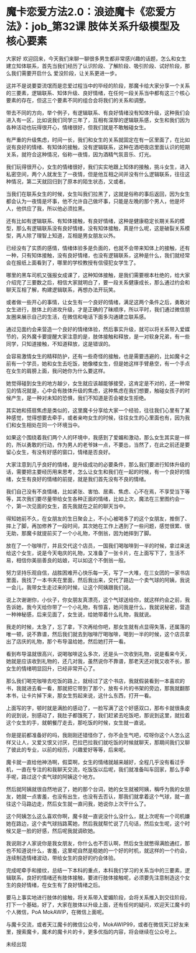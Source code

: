 # 魔卡恋爱方法2.0：浪迹魔卡《恋爱方法》：job_第32课 肢体关系升级模型及核心要素

大家好 欢迎回来，今天我们来聊一聊很多男生都非常感兴趣的话题，怎么和女生建立知体联系，首先当我们经历了认识阶段、了解阶段、吸引阶段、试好阶段，那么我们需要开启什么 爱没阶段，让关系更进一步。

这并不是说要耍流氓而是恋爱过程当中的毕经的阶段，那魔卡给大家分享一个关系的三要素，逻辑联系、知体升级、良好情绪，在任何一段关系当中都有这三个核心要素的存在，但这三个要素不同的组合会将我们的关系和调整。

带去不同的方向，举个例子，有逻辑联系、有良好情绪没有知体升级，这种我们会进入有一区，比如说我们同学三年了，互相有深厚的逻辑联系感，女生和我们因为各种活动也玩得很开心，情绪很好，但我们就是不敢触碰女生。

有严重的升级焦虑，时间一长，我们和女生的关系就固定在有一区里面了，在比如说有良好的情绪、有知体的接触，没有逻辑联系，这种在酒吧夜店里面认识的短期关系，就符合这种情况，俗称一夜情，因为酒精气氛音乐、灯光。

我们玩得很开心，女生的情绪很好，我们实实地跟上知体的接触，挑斗女生，进入私密空间，两个人就发生了一夜情，但是他互相之间并没有什么逻辑联系，往往这种情况，第二天就回归到了原本的陌生状态，又或者。

当我们在联系女生的时候，女生叫我们拉黑了，这就是俗称的事后返回，因为女生都会认为一夜情是坏事，他不允许自己做坏事，只能是左晚的那个男人，他是坏人，他供应了我，所以他必须拉黑。

还有比如有逻辑联系、有知体接触，有良好情绪，这种是健康稳定长期关系的模型，那么有逻辑联系没有良好情绪，没有知体接触，真是什么呢，这是破裂关系模型，两人除了理智上知道，互相是男女朋友以外。

已经没有了实质的感情，情绪体验多是负面的，也就不会带来知体上的接触，还有一种，只有知体接触，没有良好情绪，也没有逻辑联系，这种是什么，我们就经常会在报纸上面看到了，哪里的学校教授有信侵犯女学生了。

哪里的黑车司机又强报女成课了，这种知体接触，是我们需要根本杜绝的，给大家介绍完了三要数之后，相信大家就明白了，要一段关系健康成长，那么通过约会和聊天互相了解，构建逻辑联系，再想办法开玩笑。

或者做一些开心的事情，让女生有一个良好的情绪，满足这两个条件之后，勇敢对女生进行，肢体上的进攻升级，才是正确的了昧顺序，所以平时，我们通过微信朋友圈来展示自己的生活，在微信和电话下面多沟通建立联系感。

通过见面约会来营造一个良好的情绪体验，然后事实升级，就可以将关系带入爱媒节的，另外魔卡要提醒大家注意的是，肢体接触和释放，是一对软身兄弟，有一些同学，只知道接触，不知道释放，这是错误的。

会容易激情女生的精释防护，还有一些奇怪的接触，也是需要违避的，比如魔卡之前有一个学员，她和女生去吃饭，她像楼女生，但是她这样手臂悬空，有一个手点在女生的肩膀上面，我问她你为什么要这样。

她觉得碰到女生的地方越少，女生就应该越能够接受，这肯定是不对的，还一种常见的情况就是，心中会有肢体升级的焦虑，这种焦虑在我们想要，触碰女孩子的时候产生，是一种对未知的恐惧，我们不知道是否会被女生拒绝。

其实她和搭扇焦虑是类似的，这里魔卡分享给大家一个经验，往往我们心里有了某种感觉，觉得想要去牵手，或者亲吻女生的时候，往往女生的心里面也有，因为我们和女生相处在同一个环境当中。

如果这个围绕着我们两个人的环境中，我感到了爱媚和激动，那么女生其实是一样的，所以勇敢的行动，作为男人的老爷妹一点，不要怂，当然了，在此之前还是要留心女生，有没有好感的窗口，情绪是否良好。

大家注意到几乎良好的情绪，是升级成功的必要条件，那么我们要进行知体升级的话，需要把主要经历用来思考，怎么让女生和我们在一起的时候，有一个良好的情绪，女生有良好的情绪的前提，就是我们首先没有不良的情绪。

我们自己没有不良情绪，比如紧张、害怕、居素、焦虑、心不在焉，不享受当下等等，其次我们要尽量带给女生各种正面的情绪，比如上次，魔法在三里图约会一个，第一次见面的女生，首先我就在之前的聊天当中。

得知她前不久，在女朋友的生日聚会上，不小心被喝多了的这个女朋友，推倒了、摔上了脚，再加修养了一段时间，其次她在工作上遇到了一些问题，感觉很累、很无助，那魔卡就提前买了一个小礼物，不倒翁，因为她摔到了脚。

放在了一个咖啡厅，并且交代这个店员，一国我们喝咖啡到一半的时候，拿过来送给这个女生，说是今天电庆的礼物，又准备了一张卡片，在上面写下了，生活不易，相信你美丽善良的姑娘，可以如这个不倒翁一般。

努力坚持乐观自信，战胜困难开心快乐每一天，写了一大堆，在三女团的一家书店里面，我找了一本书夹在里面，然后我出来，交代了路边一个卖气球的阿姨，我说一会儿，我带女生走过来的时候，让这个阿姨跟我们说。

说上次谢谢你，小伙子，你女朋友真漂亮，这个气球送给你，就这样约会之前，我告诉她，我今天给你带了一个小礼物，有惊喜，她问我是什么，我就说秘密，营造一种神秘感，后来见面了，女生说，给她带着什么礼物，我就说。

我走的时候，太急了，忘了拿，下次再给你吧，那女生就有点显得失落，还属落的唯一顿，说不靠谱，然后我们就去到咖啡厅喝咖啡，喝到一半的时候，这个店员拿出了店庆的礼物，那个布导温给她，然后她打开一看。

看到布导温就很高兴，说喝咖啡这么多次，还是头一次收到礼物，说是看来今天，她就是应该收到礼物的，还几对我，虽然说你不靠谱，那老天还对我又收不长，那女生的情绪明显回升，已经非常开心了。

那么我们喝完咖啡去吃饭的路上，就经过了这个书店，我就假装看到一本喜欢的书，我就进去看一看，那就把它带到了那个，放有卡片的书架的旁边，那我就翻那本书，让卡片掉下来，那女生剪起来说，这什么东西，打开一看。

上面写的字，顿时就是满脸的感动了，一脸写满了这个好感双口，那布卡就很条皮的说到说，别感动了，我肚子都饿死了，我们赶紧去吃饭吧，那说到这里，就拉着这个女生的手，就朝餐厅走去，那吃饭的时候，女生就一直说。

你是提前都准备好的吗，我刚刚还错怪你了，你不会生气吧，哎呀你这个人怎么这样又让人，又爱又恨又讨厌，巴拉巴拉我们就吃饭的时候就聊天，那期间我们又聊了彼此的专业，以前的经历，兴趣爱好等等，后来呢。

魔卡就一直给他神汤啊，假菜啊，女生的情绪就越来越好，全程几乎没有看过手机，一直在专注的和我聊天交流，吃饭饭以后呢，我们就准备叫车回家，那么手牵手呢，路过这个卖气球的阿姨这个地方。

然后就阿姨就很自然地说了，她的那个台词，她的女生就被阿姨，稱呼为我的女朋友，她就一点害羞，也没有出生，也没有去否认，那我们就拿着这个气球，就一直往这个马路边走，然后女生就一直问我，她说你上次干什么了。

这个阿姨怎么这么喜欢你啊，魔卡就一直说没什么没什么，就上次呢有一个司机嫌她在路边，这个卖气球挡路罵她，然后我就帮忙说了几句话，然后女生呢，这个时候又是一脸的好感，然后呢我就调砍她。

我说刚才人家说你是我女朋友，你什么也不否认啊，然后女生就憋得满脸通红，那也不知道说什么，害羞，这里呢自然是稳她的一个好的时机，就这样的一个约会，连续制造情绪波动，带给女生的良好的约会体验。

完成呢牵手和接纹，总结一下本科的重点，本科我们学习的关系当中的三要素，逻辑联系，良好的情绪还有肢体接触，要进行肢体接触呢，必须要先注意制造这个女生的良好情绪，在女生有了良好情绪之后。

要马上事实地进行肢体的接触，将关系带入爱媚阶段，会将关系推入到交往阶段，打下一个基础，好了，大家在肢体以升级上面，还有任何的疑问，欢迎天江魔卡的个人微信，PoA MokAWIP，在微信上面呢。

与魔卡交流，或者天江魔卡的微信公众号，MokAWIP99，或者在微信天江好友来里，搜索魔卡，魔术的魔卡片的卡，更多优指的内容，将会继续在公众号上。

未经出现